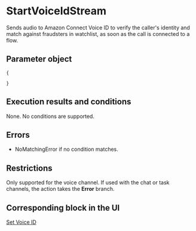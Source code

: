# StartVoiceIdStream<a name="flow-control-actions-startvoiceidstream"></a>

Sends audio to Amazon Connect Voice ID to verify the caller's identity and match against fraudsters in watchlist, as soon as the call is connected to a flow\.

## Parameter object<a name="startvoiceidstream-parameter"></a>

```
{
 
}
```

## Execution results and conditions<a name="startvoiceidstream-results"></a>

None\. No conditions are supported\. 

## Errors<a name="startvoiceidstream-errors"></a>
+ NoMatchingError if no condition matches\.

## Restrictions<a name="startvoiceidstream-restrictions"></a>

Only supported for the voice channel\. If used with the chat or task channels, the action takes the **Error** branch\.

## Corresponding block in the UI<a name="compare-ui"></a>

[Set Voice ID](set-voice-id.md)